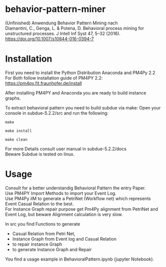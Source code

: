 # behavior-pattern-miner
(Unfinished) Anwendung Behavior Pattern Mining nach  
Diamantini, C., Genga, L. & Potena, D. Behavioral process mining for unstructured processes. J Intell Inf Syst 47, 5–32 (2016). https://doi.org/10.1007/s10844-016-0394-7

# Installation

First you need to install the Python Distribution Anaconda and PM4Py 2.2
For Both follow installation guide of PM4PY 2.2: https://pm4py.fit.fraunhofer.de/install

After installing PM4PY and Anaconda you are ready to build instance graphs.  

To extract behavioral pattern you need to build subdue via make:
Open your console in subdue-5.2.2/src and run the following:  
    
    make
  
    make install
  
    make clean
For more Details consult user manual in subdue-5.2.2/docs  
Beware Subdue is tested on linux.

# Usage

Consult for a better understandig Behavioral Pattern the entry Paper.   
Use PM4PY Import Methods to import your Event Log.  
Use PM4Py iIM to generate a PetriNet (Workflow net) which represents Event Casual Relation to the best.  
For Instance Graph repair purpose get Pm4Py alignment from PetriNet and Event Log, but beware Alignment calculation is very slow.  

In src you find Functions to generate 
- Casual Relation from Petri Net, 
- Instance Graph from Event log and Casual Relation
- to repair instance Graph
- to generate Instance Graph and Repair  

You find a usage example in BehavioralPattern.ipynb (jupyter Notebook).  

